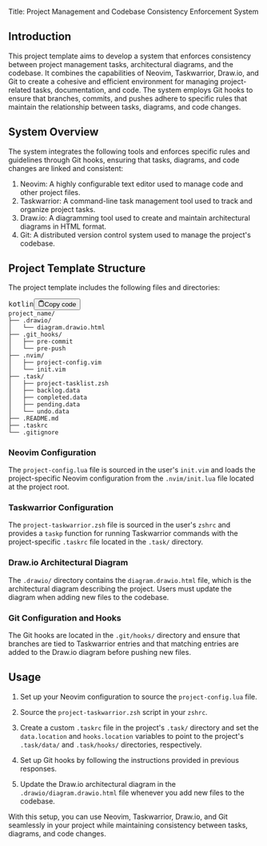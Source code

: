 
<p>Title: Project Management and Codebase Consistency Enforcement System</p>
<h2>Introduction</h2>
<p>This project template aims to develop a system that enforces consistency between project management tasks,
  architectural diagrams, and the codebase. It combines the capabilities of Neovim, Taskwarrior, Draw.io, and Git to
  create a cohesive and efficient environment for managing project-related tasks, documentation, and code. The system
  employs Git hooks to ensure that branches, commits, and pushes adhere to specific rules that maintain the
  relationship between tasks, diagrams, and code changes.</p>
<h2>System Overview</h2>
<p>The system integrates the following tools and enforces specific rules and guidelines through Git hooks, ensuring
  that tasks, diagrams, and code changes are linked and consistent:</p>
<ol>
  <li>Neovim: A highly configurable text editor used to manage code and other project files.</li>
  <li>Taskwarrior: A command-line task management tool used to track and organize project tasks.</li>
  <li>Draw.io: A diagramming tool used to create and maintain architectural diagrams in HTML format.</li>
  <li>Git: A distributed version control system used to manage the project's codebase.</li>
</ol>
<h2>Project Template Structure</h2>
<p>The project template includes the following files and directories:</p>
<pre><div class="bg-black rounded-md mb-4"><div class="flex items-center relative text-gray-200 bg-gray-800 px-4 py-2 text-xs font-sans justify-between rounded-t-md"><span>kotlin</span><button class="flex ml-auto gap-2"><svg stroke="currentColor" fill="none" stroke-width="2" viewBox="0 0 24 24" stroke-linecap="round" stroke-linejoin="round" class="h-4 w-4" height="1em" width="1em" xmlns="http://www.w3.org/2000/svg"><path d="M16 4h2a2 2 0 0 1 2 2v14a2 2 0 0 1-2 2H6a2 2 0 0 1-2-2V6a2 2 0 0 1 2-2h2"></path><rect x="8" y="2" width="8" height="4" rx="1" ry="1"></rect></svg>Copy code</button></div><div class="p-4 overflow-y-auto"><code class="!whitespace-pre hljs language-kotlin">project_name/
├── .drawio/
│   └── diagram.drawio.html
├── .git_hooks/
│   ├── pre-commit
│   └── pre-push
├── .nvim/
│   ├── project-config.vim
│   └── init.vim
├── .task/
│   ├── project-tasklist.zsh
│   ├── backlog.data
│   ├── completed.data
│   ├── pending.data
│   └── undo.data
├── .README.md
├── .taskrc
└── .gitignore
</code></div></div></pre>
<h3>Neovim Configuration</h3>
<p>The <code>project-config.lua</code> file is sourced in the user's <code>init.vim</code> and loads the
  project-specific Neovim configuration from the <code>.nvim/init.lua</code> file located at the project root.</p>
<h3>Taskwarrior Configuration</h3>
<p>The <code>project-taskwarrior.zsh</code> file is sourced in the user's <code>zshrc</code> and provides a
  <code>taskp</code> function for running Taskwarrior commands with the project-specific <code>.taskrc</code> file
  located in the <code>.task/</code> directory.</p>
<h3>Draw.io Architectural Diagram</h3>
<p>The <code>.drawio/</code> directory contains the <code>diagram.drawio.html</code> file, which is the architectural
  diagram describing the project. Users must update the diagram when adding new files to the codebase.</p>
<h3>Git Configuration and Hooks</h3>
<p>The Git hooks are located in the <code>.git/hooks/</code> directory and ensure that branches are tied to
  Taskwarrior entries and that matching entries are added to the Draw.io diagram before pushing new files.</p>
<h2>Usage</h2>
<ol>
  <li>
    <p>Set up your Neovim configuration to source the <code>project-config.lua</code> file.</p>
  </li>
  <li>
    <p>Source the <code>project-taskwarrior.zsh</code> script in your <code>zshrc</code>.</p>
  </li>
  <li>
    <p>Create a custom <code>.taskrc</code> file in the project's <code>.task/</code> directory and set the
      <code>data.location</code> and <code>hooks.location</code> variables to point to the project's
      <code>.task/data/</code> and <code>.task/hooks/</code> directories, respectively.</p>
  </li>
  <li>
    <p>Set up Git hooks by following the instructions provided in previous responses.</p>
  </li>
  <li>
    <p>Update the Draw.io architectural diagram in the <code>.drawio/diagram.drawio.html</code> file whenever you add
      new files to the codebase.</p>
  </li>
</ol>
<p>With this setup, you can use Neovim, Taskwarrior, Draw.io, and Git seamlessly in your project while maintaining
  consistency between tasks, diagrams, and code changes.</p>

